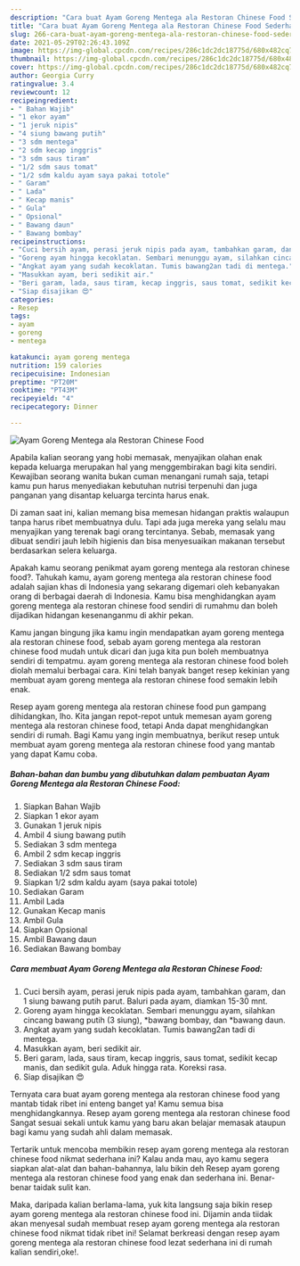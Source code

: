 ```yaml
---
description: "Cara buat Ayam Goreng Mentega ala Restoran Chinese Food Sederhana Untuk Jualan"
title: "Cara buat Ayam Goreng Mentega ala Restoran Chinese Food Sederhana Untuk Jualan"
slug: 266-cara-buat-ayam-goreng-mentega-ala-restoran-chinese-food-sederhana-untuk-jualan
date: 2021-05-29T02:26:43.109Z
image: https://img-global.cpcdn.com/recipes/286c1dc2dc18775d/680x482cq70/ayam-goreng-mentega-ala-restoran-chinese-food-foto-resep-utama.jpg
thumbnail: https://img-global.cpcdn.com/recipes/286c1dc2dc18775d/680x482cq70/ayam-goreng-mentega-ala-restoran-chinese-food-foto-resep-utama.jpg
cover: https://img-global.cpcdn.com/recipes/286c1dc2dc18775d/680x482cq70/ayam-goreng-mentega-ala-restoran-chinese-food-foto-resep-utama.jpg
author: Georgia Curry
ratingvalue: 3.4
reviewcount: 12
recipeingredient:
- " Bahan Wajib"
- "1 ekor ayam"
- "1 jeruk nipis"
- "4 siung bawang putih"
- "3 sdm mentega"
- "2 sdm kecap inggris"
- "3 sdm saus tiram"
- "1/2 sdm saus tomat"
- "1/2 sdm kaldu ayam saya pakai totole"
- " Garam"
- " Lada"
- " Kecap manis"
- " Gula"
- " Opsional"
- " Bawang daun"
- " Bawang bombay"
recipeinstructions:
- "Cuci bersih ayam, perasi jeruk nipis pada ayam, tambahkan garam, dan 1 siung bawang putih parut. Baluri pada ayam, diamkan 15-30 mnt."
- "Goreng ayam hingga kecoklatan. Sembari menunggu ayam, silahkan cincang bawang putih (3 siung), *bawang bombay, dan *bawang daun."
- "Angkat ayam yang sudah kecoklatan. Tumis bawang2an tadi di mentega."
- "Masukkan ayam, beri sedikit air."
- "Beri garam, lada, saus tiram, kecap inggris, saus tomat, sedikit kecap manis, dan sedikit gula. Aduk hingga rata. Koreksi rasa."
- "Siap disajikan 😍"
categories:
- Resep
tags:
- ayam
- goreng
- mentega

katakunci: ayam goreng mentega 
nutrition: 159 calories
recipecuisine: Indonesian
preptime: "PT20M"
cooktime: "PT43M"
recipeyield: "4"
recipecategory: Dinner

---
```



![Ayam Goreng Mentega ala Restoran Chinese Food](https://img-global.cpcdn.com/recipes/286c1dc2dc18775d/680x482cq70/ayam-goreng-mentega-ala-restoran-chinese-food-foto-resep-utama.jpg)

Apabila kalian seorang yang hobi memasak, menyajikan olahan enak kepada keluarga merupakan hal yang menggembirakan bagi kita sendiri. Kewajiban seorang  wanita bukan cuman menangani rumah saja, tetapi kamu pun harus menyediakan kebutuhan nutrisi terpenuhi dan juga panganan yang disantap keluarga tercinta harus enak.

Di zaman  saat ini, kalian memang bisa memesan hidangan praktis walaupun tanpa harus ribet membuatnya dulu. Tapi ada juga mereka yang selalu mau menyajikan yang terenak bagi orang tercintanya. Sebab, memasak yang dibuat sendiri jauh lebih higienis dan bisa menyesuaikan makanan tersebut berdasarkan selera keluarga. 



Apakah kamu seorang penikmat ayam goreng mentega ala restoran chinese food?. Tahukah kamu, ayam goreng mentega ala restoran chinese food adalah sajian khas di Indonesia yang sekarang digemari oleh kebanyakan orang di berbagai daerah di Indonesia. Kamu bisa menghidangkan ayam goreng mentega ala restoran chinese food sendiri di rumahmu dan boleh dijadikan hidangan kesenanganmu di akhir pekan.

Kamu jangan bingung jika kamu ingin mendapatkan ayam goreng mentega ala restoran chinese food, sebab ayam goreng mentega ala restoran chinese food mudah untuk dicari dan juga kita pun boleh membuatnya sendiri di tempatmu. ayam goreng mentega ala restoran chinese food boleh diolah memalui berbagai cara. Kini telah banyak banget resep kekinian yang membuat ayam goreng mentega ala restoran chinese food semakin lebih enak.

Resep ayam goreng mentega ala restoran chinese food pun gampang dihidangkan, lho. Kita jangan repot-repot untuk memesan ayam goreng mentega ala restoran chinese food, tetapi Anda dapat menghidangkan sendiri di rumah. Bagi Kamu yang ingin membuatnya, berikut resep untuk membuat ayam goreng mentega ala restoran chinese food yang mantab yang dapat Kamu coba.

<!--inarticleads1-->

##### Bahan-bahan dan bumbu yang dibutuhkan dalam pembuatan Ayam Goreng Mentega ala Restoran Chinese Food:

1. Siapkan  Bahan Wajib
1. Siapkan 1 ekor ayam
1. Gunakan 1 jeruk nipis
1. Ambil 4 siung bawang putih
1. Sediakan 3 sdm mentega
1. Ambil 2 sdm kecap inggris
1. Sediakan 3 sdm saus tiram
1. Sediakan 1/2 sdm saus tomat
1. Siapkan 1/2 sdm kaldu ayam (saya pakai totole)
1. Sediakan  Garam
1. Ambil  Lada
1. Gunakan  Kecap manis
1. Ambil  Gula
1. Siapkan  Opsional
1. Ambil  Bawang daun
1. Sediakan  Bawang bombay




<!--inarticleads2-->

##### Cara membuat Ayam Goreng Mentega ala Restoran Chinese Food:

1. Cuci bersih ayam, perasi jeruk nipis pada ayam, tambahkan garam, dan 1 siung bawang putih parut. Baluri pada ayam, diamkan 15-30 mnt.
1. Goreng ayam hingga kecoklatan. Sembari menunggu ayam, silahkan cincang bawang putih (3 siung), *bawang bombay, dan *bawang daun.
1. Angkat ayam yang sudah kecoklatan. Tumis bawang2an tadi di mentega.
1. Masukkan ayam, beri sedikit air.
1. Beri garam, lada, saus tiram, kecap inggris, saus tomat, sedikit kecap manis, dan sedikit gula. Aduk hingga rata. Koreksi rasa.
1. Siap disajikan 😍




Ternyata cara buat ayam goreng mentega ala restoran chinese food yang mantab tidak ribet ini enteng banget ya! Kamu semua bisa menghidangkannya. Resep ayam goreng mentega ala restoran chinese food Sangat sesuai sekali untuk kamu yang baru akan belajar memasak ataupun bagi kamu yang sudah ahli dalam memasak.

Tertarik untuk mencoba membikin resep ayam goreng mentega ala restoran chinese food nikmat sederhana ini? Kalau anda mau, ayo kamu segera siapkan alat-alat dan bahan-bahannya, lalu bikin deh Resep ayam goreng mentega ala restoran chinese food yang enak dan sederhana ini. Benar-benar taidak sulit kan. 

Maka, daripada kalian berlama-lama, yuk kita langsung saja bikin resep ayam goreng mentega ala restoran chinese food ini. Dijamin anda tiidak akan menyesal sudah membuat resep ayam goreng mentega ala restoran chinese food nikmat tidak ribet ini! Selamat berkreasi dengan resep ayam goreng mentega ala restoran chinese food lezat sederhana ini di rumah kalian sendiri,oke!.

